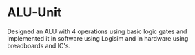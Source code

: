 # ALU-Unit
Designed an ALU with 4 operations using basic logic gates and implemented it in software using Logisim and  in hardware using breadboards and IC's. 
